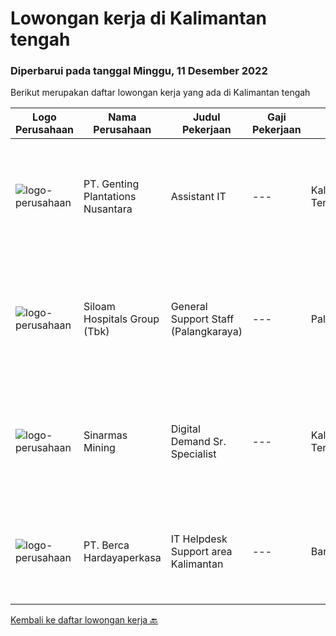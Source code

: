 
  # Lowongan kerja di Kalimantan tengah

  ### Diperbarui pada tanggal Minggu, 11 Desember 2022

  Berikut merupakan daftar lowongan kerja yang ada di Kalimantan tengah

  |Logo Perusahaan | Nama Perusahaan | Judul Pekerjaan | Gaji Pekerjaan | Lokasi | Deskripsi | Tanggal diunggah | Pranala |
  | -------------- | --------------- | --------------- | --------- | --------- | -------------- | ------- | ----------- |
  |![logo-perusahaan](https://image-service-cdn.seek.com.au/1a4997195b61b90a207f232454ad6f365b67b7d1/ee4dce1061f3f616224767ad58cb2fc751b8d2dc)|PT. Genting Plantations Nusantara|Assistant IT|---|Kalimantan Tengah|Komputerisasi seluruh system dan prosedur kerja dalam pencapaian produk aktifitas kerja yang optimal serta program IT berjalan tepat, lancar, terpadu...|Kamis, 08 Desember 2022|https://www.jobstreet.co.id/id/job/assistant-it-4136992?token=0~c2da7db3-02de-4911-a1e2-82534b9dc75c&sectionRank=1&jobId=jobstreet-id-job-4136992|
|![logo-perusahaan](https://image-service-cdn.seek.com.au/431745bcf5bb8f03b3acaed4042a9004c71690d6/ee4dce1061f3f616224767ad58cb2fc751b8d2dc)|Siloam Hospitals Group (Tbk)|General Support Staff (Palangkaraya)|---|Palangkaraya|Deskripsi Pekerjaan:Melakukan koordinasi dengan karyawan di lapangan agar kebutuhan dapat terpenuhi dan membantu proses administrasi pada departemen...|Rabu, 07 Desember 2022|https://www.jobstreet.co.id/id/job/general-support-staff-palangkaraya-4135948?token=0~c2da7db3-02de-4911-a1e2-82534b9dc75c&sectionRank=2&jobId=jobstreet-id-job-4135948|
|![logo-perusahaan](https://image-service-cdn.seek.com.au/c0f9b7f9d0910d5648c43a742c949ae15e7193f0/ee4dce1061f3f616224767ad58cb2fc751b8d2dc)|Sinarmas Mining|Digital Demand Sr. Specialist|---|Kalimantan Tengah|Job Description:  Identifying business process and essential improvement in core and support activities Performing Regular Meeting with user for...|Jumat, 09 Desember 2022|https://www.jobstreet.co.id/id/job/digital-demand-sr.-specialist-4126731?token=0~c2da7db3-02de-4911-a1e2-82534b9dc75c&sectionRank=3&jobId=jobstreet-id-job-4126731|
|![logo-perusahaan](https://image-service-cdn.seek.com.au/6a76252207cfed561e664c874d4631f4aefd8409/ee4dce1061f3f616224767ad58cb2fc751b8d2dc)|PT. Berca Hardayaperkasa|IT Helpdesk Support area Kalimantan|---|Banjarmasin|Tugas &amp; Tanggung Jawab: Melakukan support helpdesk kepada seluruh karyawan (join domain, data migration, etc.) Melakukan analisa...|Rabu, 16 November 2022|https://www.jobstreet.co.id/id/job/it-helpdesk-support-area-kalimantan-4108972?token=0~c2da7db3-02de-4911-a1e2-82534b9dc75c&sectionRank=4&jobId=jobstreet-id-job-4108972|


  [Kembali ke daftar lowongan kerja 🔙](../README.md#daftar-lowongan-kerja)
  